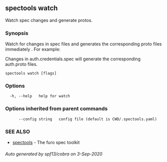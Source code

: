 ## spectools watch

Watch spec changes and generate protos.

### Synopsis

Watch for changes in spec files and generates the corresponding proto files immediately . For example:

Changes in auth.credentials.spec will generate the corresponding auth.proto files.

```
spectools watch [flags]
```

### Options

```
  -h, --help   help for watch
```

### Options inherited from parent commands

```
      --config string   config file (default is CWD/.spectools.yaml)
```

### SEE ALSO

* [spectools](spectools.md)	 - The furo spec toolkit

###### Auto generated by spf13/cobra on 3-Sep-2020
